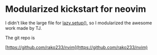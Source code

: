 # Modularized kickstart for neovim

I didn't like the large file for
[lazy.setup()](https://github.com/nvim-lua/kickstart.nvim),
so I modularized the awesome work made by TJ.

The git repo is

[https://github.com/rako233/nvim](https://github.com/rako233/nvim)
